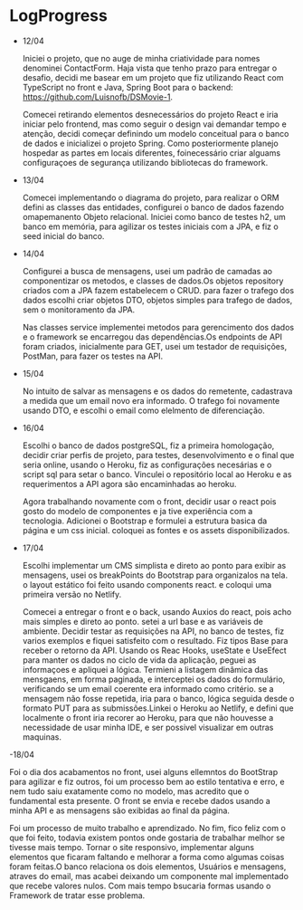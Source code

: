 # LogProgress

- 12/04

  Iniciei o projeto, que no auge de minha criatividade para nomes denominei ContactForm. Haja vista que tenho prazo para entregar o desafio, decidi me basear em um   projeto que fiz utilizando React com TypeScript no front e Java, Spring Boot para o backend: https://github.com/Luisnofb/DSMovie-1.
  
  Comecei retirando elementos desnecessários do projeto React e iria iniciar pelo frontend, mas como seguir o design vai demandar tempo e atenção, decidi começar definindo um modelo conceitual para o banco de dados e inicializei o projeto Spring. Como posteriormente planejo hospedar as partes em locais diferentes, foinecessário criar alguams configuraçoes de segurança utilizando bibliotecas do framework.

- 13/04

  Comecei implementando o diagrama do projeto, para realizar o ORM defini as classes das entidades, configurei o banco de dados fazendo omapemanento Objeto relacional. Iniciei como banco de testes h2, um banco em memória, para agilizar os testes iniciais com a JPA, e fiz o seed inicial do banco.

- 14/04

  Configurei a busca de mensagens, usei um padrão de camadas ao componentizar os metodos, e classes de dados.Os objetos repository criados com a JPA fazem estabelecem o CRUD. para fazer o trafego dos dados escolhi criar objetos DTO, objetos simples para trafego de dados, sem o monitoramento da JPA.

  Nas classes service implementei metodos para gerencimento dos dados e o framework se encarregou das dependências.Os endpoints de API foram criados, inicialmente para GET, usei um testador de requisições, PostMan, para fazer os testes na API.

- 15/04

  No intuito de salvar as mensagens e os dados do remetente, cadastrava a medida que um email novo era informado. O trafego foi novamente usando DTO, e escolhi o email como elelmento de diferenciação.

- 16/04
  
  Escolhi o banco de dados postgreSQL, fiz a primeira homologação, decidir criar perfis de projeto, para testes, desenvolvimento e o final que seria online, usando o Heroku, fiz as configurações necesárias  e o script sql para setar o banco. Vinculei o repositório local ao Heroku e as requerimentos a API agora são encaminhadas ao heroku.

  Agora trabalhando novamente com o front, decidir usar o react pois gosto do modelo de componentes e ja tive experiência com a tecnologia. Adicionei o Bootstrap e formulei a estrutura basica da página e um css inicial. coloquei as fontes e os assets disponibilizados.

- 17/04

  Escolhi implementar um CMS simplista e direto ao ponto para exibir as mensagens, usei os breakPoints do Bootstrap para organizalos na tela. o layout estático foi feito usando components react. e coloqui uma primeira versão no Netlify.

  Comecei a entregar o front e o back, usando Auxios do react, pois acho mais simples e direto ao ponto. setei a url base e as variáveis de ambiente. Decidir testar as requisições na API, no banco de testes, fiz varios exemplos e fiquei satisfeito com o resultado. Fiz tipos Base para receber o retorno da API. Usando os Reac Hooks, useState e UseEfect para manter os dados no ciclo de vida da aplicação, peguei as informaçoes e apliquei a lógica. Termieni a listagem dinâmica das mensgaens, em forma paginada, e interceptei os dados do formulário, verificando se um email coerente era informado como critério. se a mensagem não fosse repetida, iria para o banco, lógica seguida desde o formato PUT para as submissões.Linkei o Heroku ao Netlify, e defini que localmente o front iria recorer ao Heroku, para que não houvesse a necessidade de usar minha IDE, e ser possivel visualizar em outras maquinas.

-18/04

  Foi o dia dos acabamentos no front, usei alguns ellemntos do BootStrap para agilizar e fiz outros, foi um processo bem ao estilo tentativa e erro, e nem tudo saiu exatamente como no modelo, mas acredito que o fundamental esta presente. O front se envia e recebe dados usando a minha API e as mensagens são exibidas ao final da página.

  Foi um processo de muito trabalho e aprendizado. No fim, fico feliz com o que foi feito, todavia existem pontos onde gostaria de trabalhar melhor se tivesse mais tempo. Tornar o site responsivo, implementar alguns elementos que ficaram faltando e melhorar a forma como algumas coisas foram feitas.O banco relaciona os dois elementos, Usuários e mensagens, atraves do email, mas acabei deixando um componente mal implementado que recebe valores nulos. Com mais tempo bsucaria formas usando o Framework de tratar esse problema.

